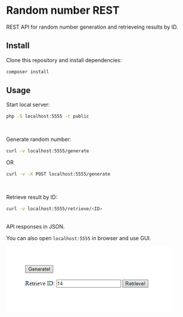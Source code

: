 # Random number REST
REST API for random number generation and retrieveing results by ID.

## Install
Clone this repository and install dependencies:
```sh
composer install
```

## Usage
Start local server:
```sh
php -S localhost:5555 -t public 
```
<br>

Generate random number:
```sh
curl -v localhost:5555/generate
```
OR
```sh
curl -v -X POST localhost:5555/generate
```
<br>

Retrieve result by ID:
```sh
curl -v localhost:5555/retrieve/<ID>
```
<br>
API responses in JSON.

You can also open `localhost:5555` in browser and use GUI.

![](GUI.jpg)
